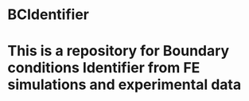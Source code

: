 # BCIdentifier
# This is a repository for Boundary conditions Identifier from FE simulations and experimental data